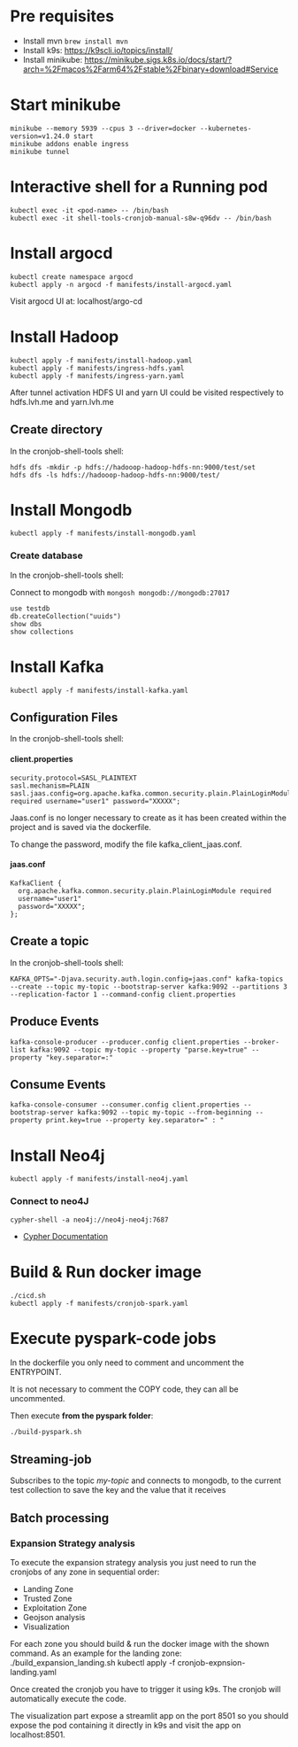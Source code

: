 # Pre requisites
- Install mvn `brew install mvn`
- Install k9s: https://k9scli.io/topics/install/
- Install minikube: https://minikube.sigs.k8s.io/docs/start/?arch=%2Fmacos%2Farm64%2Fstable%2Fbinary+download#Service

# Start minikube
```
minikube --memory 5939 --cpus 3 --driver=docker --kubernetes-version=v1.24.0 start
minikube addons enable ingress
minikube tunnel
```

# Interactive shell for a Running pod
```
kubectl exec -it <pod-name> -- /bin/bash
kubectl exec -it shell-tools-cronjob-manual-s8w-q96dv -- /bin/bash
```

# Install argocd
```
kubectl create namespace argocd
kubectl apply -n argocd -f manifests/install-argocd.yaml
```
Visit argocd UI at: localhost/argo-cd

# Install Hadoop
```
kubectl apply -f manifests/install-hadoop.yaml
kubectl apply -f manifests/ingress-hdfs.yaml
kubectl apply -f manifests/ingress-yarn.yaml
```
After tunnel activation HDFS UI and yarn UI could be visited respectively to hdfs.lvh.me and yarn.lvh.me

## Create directory

In the cronjob-shell-tools shell: 
```
hdfs dfs -mkdir -p hdfs://hadooop-hadoop-hdfs-nn:9000/test/set
hdfs dfs -ls hdfs://hadooop-hadoop-hdfs-nn:9000/test/
```

# Install Mongodb
```
kubectl apply -f manifests/install-mongodb.yaml
```

### Create database

In the cronjob-shell-tools shell: 

Connect to mongodb with `mongosh mongodb://mongodb:27017`

```
use testdb
db.createCollection("uuids")
show dbs
show collections
```


# Install Kafka
```
kubectl apply -f manifests/install-kafka.yaml
```

## Configuration Files

In the cronjob-shell-tools shell:

#### client.properties
```
security.protocol=SASL_PLAINTEXT
sasl.mechanism=PLAIN
sasl.jaas.config=org.apache.kafka.common.security.plain.PlainLoginModule required username="user1" password="XXXXX";
```
Jaas.conf is no longer necessary to create as it has been created within the project and is saved via the dockerfile.

To change the password, modify the file kafka_client_jaas.conf.

#### jaas.conf
```
KafkaClient {
  org.apache.kafka.common.security.plain.PlainLoginModule required
  username="user1"
  password="XXXXX";
};
```

## Create a topic
In the cronjob-shell-tools shell:
```
KAFKA_OPTS="-Djava.security.auth.login.config=jaas.conf" kafka-topics --create --topic my-topic --bootstrap-server kafka:9092 --partitions 3 --replication-factor 1 --command-config client.properties
```

## Produce Events
```
kafka-console-producer --producer.config client.properties --broker-list kafka:9092 --topic my-topic --property "parse.key=true" --property "key.separator=:"
```

## Consume Events
```
kafka-console-consumer --consumer.config client.properties --bootstrap-server kafka:9092 --topic my-topic --from-beginning --property print.key=true --property key.separator=" : "
```

# Install Neo4j
```
kubectl apply -f manifests/install-neo4j.yaml
```

### Connect to neo4J
```
cypher-shell -a neo4j://neo4j-neo4j:7687
```

* [Cypher Documentation](https://neo4j.com/docs/operations-manual/current/tools/cypher-shell/)

# Build & Run docker image
```
./cicd.sh
kubectl apply -f manifests/cronjob-spark.yaml
```

# Execute pyspark-code jobs

In the dockerfile you only need to comment and uncomment the ENTRYPOINT.

It is not necessary to comment the COPY code, they can all be uncommented.


Then execute **from the pyspark folder**: 

````
./build-pyspark.sh
````

## Streaming-job
Subscribes to the topic *my-topic* and connects to mongodb, to the current test collection to save the key and the value that it receives


## Batch processing

### Expansion Strategy analysis

To execute the expansion strategy analysis you just need to run the cronjobs of any zone in sequential order:

- Landing Zone
- Trusted Zone
- Exploitation Zone
- Geojson analysis
- Visualization

For each zone you should build & run the docker image with the shown command. 
As an example for the landing zone: 
./build_expansion_landing.sh
kubectl apply -f cronjob-expnsion-landing.yaml

Once created the cronjob you have to trigger it using k9s. The cronjob will automatically execute the code. 

The visualization part expose a streamlit app on the port 8501 so you should expose the pod containing it directly in k9s and visit the app on localhost:8501.

